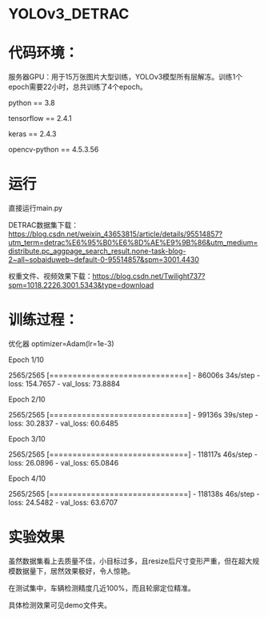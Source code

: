 # YOLOv3_DETRAC

# 代码环境：

服务器GPU：用于15万张图片大型训练，YOLOv3模型所有层解冻。训练1个epoch需要22小时，总共训练了4个epoch。

python == 3.8

tensorflow == 2.4.1

keras == 2.4.3 

opencv-python == 4.5.3.56

# 运行

直接运行main.py

DETRAC数据集下载：https://blog.csdn.net/weixin_43653815/article/details/95514857?utm_term=detrac%E6%95%B0%E6%8D%AE%E9%9B%86&utm_medium=distribute.pc_aggpage_search_result.none-task-blog-2~all~sobaiduweb~default-0-95514857&spm=3001.4430

权重文件、视频效果下载：https://blog.csdn.net/Twilight737?spm=1018.2226.3001.5343&type=download


# 训练过程：

优化器 optimizer=Adam(lr=1e-3)

Epoch 1/10

2565/2565 [==============================] - 86006s 34s/step - loss: 154.7657 - val_loss: 73.8884

Epoch 2/10

2565/2565 [==============================] - 99136s 39s/step - loss: 30.2837 - val_loss: 60.6485

Epoch 3/10

2565/2565 [==============================] - 118117s 46s/step - loss: 26.0896 - val_loss: 65.0846

Epoch 4/10

2565/2565 [==============================] - 118138s 46s/step - loss: 24.5482 - val_loss: 63.6707

# 实验效果

虽然数据集看上去质量不佳，小目标过多，且resize后尺寸变形严重，但在超大规模数据量下，居然效果极好，令人惊艳。

在测试集中，车辆检测精度几近100%，而且轮廓定位精准。

具体检测效果可见demo文件夹。
